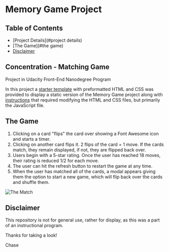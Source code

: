 # Memory Game Project

## Table of Contents

* [Project Details](#project details)
* [The Game](#the game)
* [Disclaimer](#disclaimer)

## Concentration - Matching Game

Project in Udacity Front-End Nanodegree Program

In this project a [starter template](https://github.com/udacity/fend-project-memory-game) with preformatted HTML and CSS was provided to display a static version of the Memory Game project along with [instructions](https://classroom.udacity.com/me) that required modifying the HTML and CSS files, but primarily the JavaScript file.

## The Game

1. Clicking on a card "flips" the card over showing a Font Awesome icon and starts a timer.
2. Clicking on another card flips it. 2 flips of the card = 1 move. If the cards match, they remain displayed, if not, they are flipped back over.
3. Users begin with a 5-star rating. Once the user has reached 18 moves, their rating is reduced 1/2 for each move.
4. The user can hit the refresh button to restart the game at any time.
5. When the user has matched all of the cards, a modal appears giving them the option to start a new game, which will flip back over the cards and shuffle them.

![The Match](https://farm2.staticflickr.com/1797/29075244778_0aa75be8a9_h.jpg)

## Disclaimer

This repository is not for general use, rather for display, as this was a part of an instructional program.

Thanks for taking a look!

Chase
